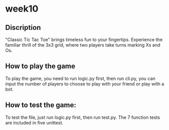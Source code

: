 # week10
## Discription
"Classic Tic Tac Toe" brings timeless fun to your fingertips. Experience the familiar thrill of the 3x3 grid, where two players take turns marking Xs and Os.
## How to play the game
To play the game, you need to run logic.py first, then run cli.py, you can input the number of players to choose to play with your friend or play with a bot.
## How to test the game:
To test the file, just run logic.py first, then run test.py. The 7 function tests are included in five unittest.
